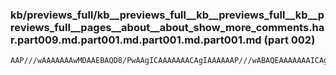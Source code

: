 ### kb/previews_full/kb__previews_full__kb__previews_full__kb__previews_full__pages__about__about_show_more_comments.har.part009.md.part001.md.part001.md.part001.md (part 002)

```md
AAP///wAAAAAAAwMDAAEBAQD8/PwAAgICAAAAAAACAgIAAAAAAP///wABAQEAAAAAAAICAgD+/v4AAQEBAP39/QAEBAQAAgICAP///wACAgIAAAAAAP7+/gD///8AAAAAAAAAAAAAAAAA/P36AAQEBAAC
```

```
